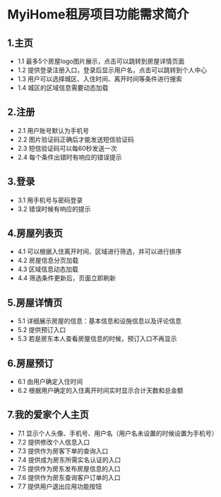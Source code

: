 # MyiHome租房项目功能需求简介

## 1.主页
- 1.1 最多5个房屋logo图片展示，点击可以跳转到房屋详情页面
- 1.2 提供登录注册入口，登录后显示用户名，点击可以跳转到个人中心
- 1.3 用户可以选择城区、入住时间、离开时间等条件进行搜索
- 1.4 城区的区域信息需要动态加载

## 2.注册
- 2.1 用户账号默认为手机号
- 2.2 图片验证码正确后才能发送短信验证码
- 2.3 短信验证码可以每60秒发送一次
- 2.4 每个条件出错时有响应的错误提示

## 3.登录
- 3.1 用手机号与密码登录
- 3.2 错误时候有响应的提示

## 4.房屋列表页
- 4.1 可以根据入住离开时间、区域进行筛选，并可以进行排序
- 4.2 房屋信息分页加载
- 4.3 区域信息动态加载
- 4.4 筛选条件更新后，页面立即刷新

## 5.房屋详情页
- 5.1 详细展示房屋的信息：基本信息和设施信息以及评论信息
- 5.2 提供预订入口
- 5.3 若是房东本人查看房屋信息的时候，预订入口不再显示

## 6.房屋预订
- 6.1 由用户确定入住时间
- 6.2 根据用户确定的入住离开时间实时显示合计天数和总金额

## 7.我的爱家个人主页
- 7.1 显示个人头像、手机号、用户名（用户名未设置的时候设置为手机号）
- 7.2 提供修改个人信息入口
- 7.3 提供作为房客下单的查询入口
- 7.4 提供成为房东所需实名认证的入口
- 7.5 提供作为房东发布房屋信息的入口
- 7.6 提供作为房东查询客户订单的入口
- 7.7 提供用户退出应用功能按钮